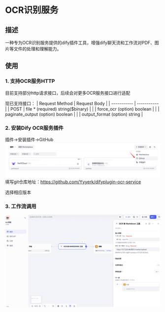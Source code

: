 # OCR识别服务

## 描述
一种专为OCR识别服务提供的dify插件工具，增强dify聊天流和工作流对PDF、图片等文件的处理和理解能力。

## 使用

### 1. 支持OCR服务HTTP
目前支持部分http请求接口，后续会对更多OCR服务接口进行适配

现已支持接口：
| Request Method | Request Body |
| ----------- | ----------- |
| POST        | file * (required) string($binary)  |
|             | force_ocr (option) boolean         |
|             | paginate_output (option) boolean   |
|             | output_format (option) string      |


### 2. 安装Dify OCR服务插件

插件->安装插件->GitHub
![alt text](doc/img/install.png)
填写git仓库地址：https://github.com/Yyyerk/difyplugin-ocr-service


选择相应版本


### 3. 工作流调用
![alt text](doc/img/workflow.png)